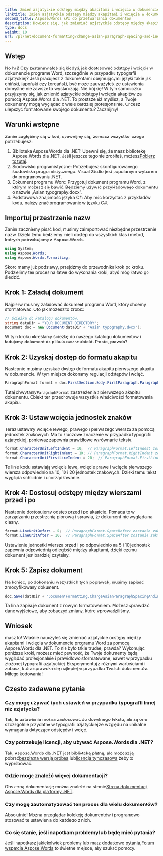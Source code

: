 ```yaml
---
title: Zmień azjatyckie odstępy między akapitami i wcięcia w dokumencie programu Word
linktitle: Zmień azjatyckie odstępy między akapitami i wcięcia w dokumencie programu Word
second_title: Aspose.Words API do przetwarzania dokumentów
description: Dowiedz się, jak zmieniać azjatyckie odstępy między akapitami i wcięcia w dokumentach programu Word za pomocą Aspose.Words dla .NET, korzystając z tego obszernego przewodnika krok po kroku.
type: docs
weight: 10
url: /pl/net/document-formatting/change-asian-paragraph-spacing-and-indents/
---
```

## Wstęp

No hej! Czy zastanawiałeś się kiedyś, jak dostosować odstępy i wcięcia w dokumencie programu Word, szczególnie w przypadku typografii azjatyckiej? Jeśli pracujesz z dokumentami obejmującymi języki takie jak chiński, japoński czy koreański, być może zauważyłeś, że ustawienia domyślne nie zawsze to wystarczają. Nie bój się! W tym samouczku przyjrzymy się, jak zmienić azjatyckie odstępy i wcięcia akapitów za pomocą Aspose.Words dla .NET. To prostsze niż myślisz, a Twoje dokumenty mogą wyglądać o wiele bardziej profesjonalnie. Chcesz ulepszyć formatowanie swojego dokumentu? Zacznijmy!

## Warunki wstępne

Zanim zagłębimy się w kod, upewnijmy się, że masz wszystko, czego potrzebujesz:

1.  Biblioteka Aspose.Words dla .NET: Upewnij się, że masz bibliotekę Aspose.Words dla .NET. Jeśli jeszcze tego nie zrobiłeś, możesz[Pobierz to tutaj](https://releases.aspose.com/words/net/).
2. Środowisko programistyczne: Potrzebujesz skonfigurowanego środowiska programistycznego. Visual Studio jest popularnym wyborem do programowania .NET.
3. Dokument programu Word: Przygotuj dokument programu Word, z którym możesz się bawić. Będziemy używać przykładowego dokumentu o nazwie „Asian typography.docx”.
4. Podstawowa znajomość języka C#: Aby móc korzystać z przykładów kodu, należy znać programowanie w języku C#.

## Importuj przestrzenie nazw

Zanim zaczniemy pisać kod, musimy zaimportować niezbędne przestrzenie nazw. Dzięki temu będziemy mieli dostęp do wszystkich klas i metod, których potrzebujemy z Aspose.Words.

```csharp
using System;
using Aspose.Words;
using Aspose.Words.Formatting;
```

Skoro mamy już podstawy, przejdźmy do przewodnika krok po kroku. Podzielimy ten proces na łatwe do wykonania kroki, abyś mógł łatwo go śledzić.

## Krok 1: Załaduj dokument

Najpierw musimy załadować dokument programu Word, który chcemy sformatować. Oto jak możesz to zrobić:

```csharp
// Ścieżka do katalogu dokumentów.
string dataDir = "YOUR DOCUMENT DIRECTORY";
Document doc = new Document(dataDir + "Asian typography.docx");
```

 W tym kroku określamy ścieżkę do naszego katalogu dokumentów i ładujemy dokument do pliku`Document` obiekt. Proste, prawda?

## Krok 2: Uzyskaj dostęp do formatu akapitu

Następnie musimy uzyskać dostęp do formatu akapitu pierwszego akapitu w dokumencie. W tym miejscu dokonamy regulacji odstępów i wcięć.

```csharp
ParagraphFormat format = doc.FirstSection.Body.FirstParagraph.ParagraphFormat;
```

 Tutaj chwytamy`ParagraphFormat` zastrzeżenia z pierwszego akapitu dokumentu. Obiekt ten przechowuje wszystkie właściwości formatowania akapitu.

## Krok 3: Ustaw wcięcia jednostek znaków

Teraz ustawmy wcięcie lewego, prawego i pierwszego wiersza za pomocą jednostek znakowych. Ma to kluczowe znaczenie w przypadku typografii azjatyckiej, ponieważ zapewnia prawidłowe wyrównanie tekstu.

```csharp
format.CharacterUnitLeftIndent = 10;  // ParagraphFormat.LeftIndent zostanie zaktualizowany
format.CharacterUnitRightIndent = 10; // ParagraphFormat.RightIndent zostanie zaktualizowany
format.CharacterUnitFirstLineIndent = 20;  // ParagraphFormat.FirstLineIndent zostanie zaktualizowany
```

Te linie kodu ustawiają wcięcie lewe, wcięcie prawe i wcięcie pierwszego wiersza odpowiednio na 10, 10 i 20 jednostek znakowych. Dzięki temu tekst wygląda schludnie i uporządkowanie.

## Krok 4: Dostosuj odstępy między wierszami przed i po

Następnie dostosujemy odstęp przed i po akapicie. Pomaga to w zarządzaniu przestrzenią pionową i sprawia, że dokument nie wygląda na ciasny.

```csharp
format.LineUnitBefore = 5;  // ParagraphFormat.SpaceBefore zostanie zaktualizowany
format.LineUnitAfter = 10;  // ParagraphFormat.SpaceAfter zostanie zaktualizowany
```

Ustawienie jednostki wiersza przed i po odpowiednio na 5 i 10 jednostek zapewnia odpowiednią odległość między akapitami, dzięki czemu dokument jest bardziej czytelny.

## Krok 5: Zapisz dokument

Na koniec, po dokonaniu wszystkich tych poprawek, musimy zapisać zmodyfikowany dokument.

```csharp
doc.Save(dataDir + "DocumentFormatting.ChangeAsianParagraphSpacingAndIndents.doc");
```

Ta linia zapisuje dokument z nowym formatowaniem. Możesz sprawdzić dane wyjściowe, aby zobaczyć zmiany, które wprowadziliśmy.

## Wniosek

masz to! Właśnie nauczyłeś się zmieniać azjatyckie odstępy między akapitami i wcięcia w dokumencie programu Word za pomocą Aspose.Words dla .NET. To nie było takie trudne, prawda? Wykonując poniższe kroki, możesz mieć pewność, że Twoje dokumenty będą wyglądać profesjonalnie i prawidłowo sformatowane, nawet w przypadku złożonej typografii azjatyckiej. Eksperymentuj z różnymi wartościami i zobacz, która sprawdza się najlepiej w przypadku Twoich dokumentów. Miłego kodowania!

## Często zadawane pytania

### Czy mogę używać tych ustawień w przypadku typografii innej niż azjatycka?
Tak, te ustawienia można zastosować do dowolnego tekstu, ale są one szczególnie przydatne w typografii azjatyckiej ze względu na unikalne wymagania dotyczące odstępów i wcięć.

### Czy potrzebuję licencji, aby używać Aspose.Words dla .NET?
 Tak, Aspose.Words dla .NET jest biblioteką płatną, ale możesz ją pobrać[bezpłatna wersja próbna](https://releases.aspose.com/) lub[licencja tymczasowa](https://purchase.aspose.com/temporary-license/) żeby to wypróbować.

### Gdzie mogę znaleźć więcej dokumentacji?
 Obszerną dokumentację można znaleźć na stronie[Strona dokumentacji Aspose.Words dla platformy .NET](https://reference.aspose.com/words/net/).

### Czy mogę zautomatyzować ten proces dla wielu dokumentów?
Absolutnie! Można przeglądać kolekcję dokumentów i programowo stosować te ustawienia do każdego z nich.

### Co się stanie, jeśli napotkam problemy lub będę mieć pytania?
 Jeśli napotkasz jakiekolwiek problemy lub masz dodatkowe pytania,[Forum wsparcia Aspose.Words](https://forum.aspose.com/c/words/8) to świetne miejsce, aby szukać pomocy.
